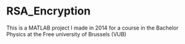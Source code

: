 # RSA_Encryption
This is a MATLAB project I made in 2014 for a course in the Bachelor Physics at the Free university of Brussels (VUB)
